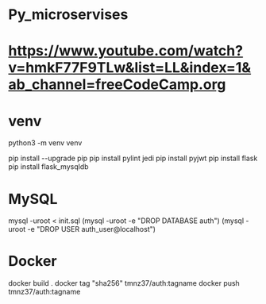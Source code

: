 # Py_microservises

# https://www.youtube.com/watch?v=hmkF77F9TLw&list=LL&index=1&ab_channel=freeCodeCamp.org

# venv
 python3 -m venv venv

 pip install --upgrade pip
 pip install pylint jedi
 pip install pyjwt
 pip install flask
 pip install flask_mysqldb

# MySQL
 mysql -uroot < init.sql
 (mysql -uroot -e "DROP DATABASE auth")
 (mysql -uroot -e "DROP USER auth_user@localhost")

# Docker
 docker build .
 docker tag "sha256" tmnz37/auth:tagname
 docker push tmnz37/auth:tagname